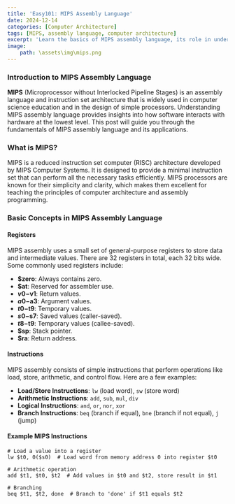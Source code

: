 ```yaml
---
title: 'Easy101: MIPS Assembly Language'
date: 2024-12-14
categories: [Computer Architecture]
tags: [MIPS, assembly language, computer architecture]
excerpt: 'Learn the basics of MIPS assembly language, its role in understanding computer architecture, and how it relates to modern processors.'
image:
    path: \assets\img\mips.png
---
```


### **Introduction to MIPS Assembly Language**

**MIPS** (Microprocessor without Interlocked Pipeline Stages) is an assembly language and instruction set architecture that is widely used in computer science education and in the design of simple processors. Understanding MIPS assembly language provides insights into how software interacts with hardware at the lowest level. This post will guide you through the fundamentals of MIPS assembly language and its applications.

### **What is MIPS?**

MIPS is a reduced instruction set computer (RISC) architecture developed by MIPS Computer Systems. It is designed to provide a minimal instruction set that can perform all the necessary tasks efficiently. MIPS processors are known for their simplicity and clarity, which makes them excellent for teaching the principles of computer architecture and assembly programming.

### **Basic Concepts in MIPS Assembly Language**

#### **Registers**
MIPS assembly uses a small set of general-purpose registers to store data and intermediate values. There are 32 registers in total, each 32 bits wide. Some commonly used registers include:
- **$zero**: Always contains zero.
- **$at**: Reserved for assembler use.
- **$v0-$v1**: Return values.
- **$a0-$a3**: Argument values.
- **$t0-$t9**: Temporary values.
- **$s0-$s7**: Saved values (caller-saved).
- **$t8-$t9**: Temporary values (callee-saved).
- **$sp**: Stack pointer.
- **$ra**: Return address.

#### **Instructions**
MIPS assembly consists of simple instructions that perform operations like load, store, arithmetic, and control flow. Here are a few examples:
- **Load/Store Instructions**: `lw` (load word), `sw` (store word)
- **Arithmetic Instructions**: `add`, `sub`, `mul`, `div`
- **Logical Instructions**: `and`, `or`, `nor`, `xor`
- **Branch Instructions**: `beq` (branch if equal), `bne` (branch if not equal), `j` (jump)

#### **Example MIPS Instructions**
```assembly
# Load a value into a register
lw $t0, 0($s0)  # Load word from memory address 0 into register $t0

# Arithmetic operation
add $t1, $t0, $t2  # Add values in $t0 and $t2, store result in $t1

# Branching
beq $t1, $t2, done  # Branch to 'done' if $t1 equals $t2
